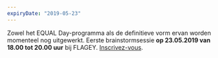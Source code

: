 ```yaml
---
expiryDate: "2019-05-23"
---
```

Zowel het EQUAL Day-programma als de definitieve vorm ervan worden momenteel nog uitgewerkt. Eerste brainstormsessie **op 23.05.2019 van 18.00 tot 20.00 uur** bij FLAGEY. [Inscrivez-vous](https://www.eventbrite.fr/e/equal-academy-tickets-53591135529#tickets).
